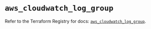 # `aws_cloudwatch_log_group`

Refer to the Terraform Registry for docs: [`aws_cloudwatch_log_group`](https://registry.terraform.io/providers/hashicorp/aws/5.94.0/docs/resources/cloudwatch_log_group).
